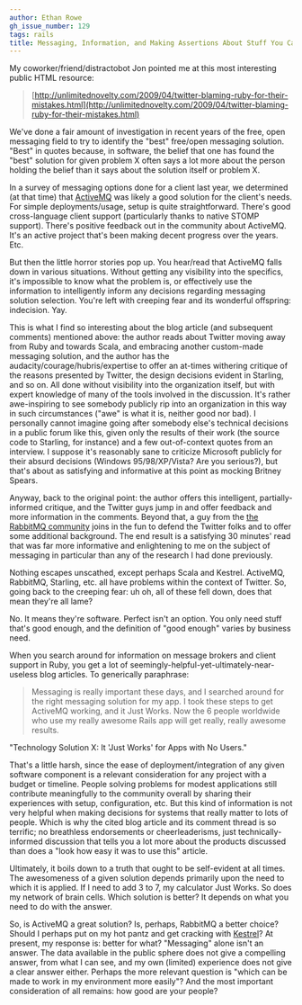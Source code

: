```yaml
---
author: Ethan Rowe
gh_issue_number: 129
tags: rails
title: Messaging, Information, and Making Assertions About Stuff You Cannot See
---
```




My coworker/friend/distractobot Jon pointed me at this most interesting public HTML resource:

> 
> [http://unlimitednovelty.com/2009/04/twitter-blaming-ruby-for-their-mistakes.html](http://unlimitednovelty.com/2009/04/twitter-blaming-ruby-for-their-mistakes.html)
> 

We've done a fair amount of investigation in recent years of the free, open messaging field to try to identify the "best" free/open messaging solution.  "Best" in quotes because, in software, the belief that one has found the "best" solution for given problem X often says a lot more about the person holding the belief than it says about the solution itself or problem X.

In a survey of messaging options done for a client last year, we determined (at that time) that [ActiveMQ](http://activemq.apache.org) was likely a good solution for the client's needs.  For simple deployments/usage, setup is quite straightforward.  There's good cross-language client support (particularly thanks to native STOMP support).  There's positive feedback out in the community about ActiveMQ.  It's an active project that's been making decent progress over the years.  Etc.

But then the little horror stories pop up.  You hear/read that ActiveMQ falls down in various situations.  Without getting any visibility into the specifics, it's impossible to know what the problem is, or effectively use the information to intelligently inform any decisions regarding messaging solution selection.  You're left with creeping fear and its wonderful offspring: indecision.  Yay.

This is what I find so interesting about the blog article (and subsequent comments) mentioned above: the author reads about Twitter moving away from Ruby and towards Scala, and embracing another custom-made messaging solution, and the author has the audacity/courage/hubris/expertise to offer an at-times withering critique of the reasons presented by Twitter, the design decisions evident in Starling, and so on.  All done without visibility into the organization itself, but with expert knowledge of many of the tools involved in the discussion.  It's rather awe-inspiring to see somebody publicly rip into an organization in this way in such circumstances ("awe" is what it is, neither good nor bad).  I personally cannot imagine going after somebody else's technical decisions in a public forum like this, given only the results of their work (the source code to Starling, for instance) and a few out-of-context quotes from an interview.  I suppose it's reasonably sane to criticize Microsoft publicly for their absurd decisions (Windows 95/98/XP/Vista?  Are you serious?), but that's about as satisfying and informative at this point as mocking Britney Spears.

Anyway, back to the original point: the author offers this intelligent, partially-informed critique, and the Twitter guys jump in and offer feedback and more information in the comments.  Beyond that, a guy from the [the RabbitMQ community](http://www.rabbitmq.com) joins in the fun to defend the Twitter folks and to offer some additional background.  The end result is a satisfying 30 minutes' read that was far more informative and enlightening to me on the subject of messaging in particular than any of the research I had done previously.

Nothing escapes unscathed, except perhaps Scala and Kestrel.  ActiveMQ, RabbitMQ, Starling, etc. all have problems within the context of Twitter.  So, going back to the creeping fear: uh oh, all of these fell down, does that mean they're all lame?

No.  It means they're software.  Perfect isn't an option.  You only need stuff that's good enough, and the definition of "good enough" varies by business need.

When you search around for information on message brokers and client support in Ruby, you get a lot of seemingly-helpful-yet-ultimately-near-useless blog articles.  To generically paraphrase:

> 
> Messaging is really important these days, and I searched around for the right messaging solution for my app.  I took these steps to get ActiveMQ working, and it Just Works.  Now the 6 people worldwide who use my really awesome Rails app will get really, really awesome results.
> 

"Technology Solution X: It 'Just Works' for Apps with No Users."

That's a little harsh, since the ease of deployment/integration of any given software component is a relevant consideration for any project with a budget or timeline.  People solving problems for modest applications still contribute meaningfully to the community overall by sharing their experiences with setup, configuration, etc.  But this kind of information is not very helpful when making decisions for systems that really matter to lots of people.  Which is why the cited blog article and its comment thread is so terrific; no breathless endorsements or cheerleaderisms, just technically-informed discussion that tells you a lot more about the products discussed than does a "look how easy it was to use this" article.

Ultimately, it boils down to a truth that ought to be self-evident at all times.  The awesomeness of a given solution depends primarily upon the need to which it is applied.  If I need to add 3 to 7, my calculator Just Works.  So does my network of brain cells.  Which solution is better?  It depends on what you need to do with the answer.

So, is ActiveMQ a great solution?  Is, perhaps, RabbitMQ a better choice?  Should I perhaps put on my hot pantz and get cracking with [Kestrel](http://github.com/robey/kestrel)?  At present, my response is: better for what?  "Messaging" alone isn't an answer.  The data available in the public sphere does not give a compelling answer, from what I can see, and my own (limited) experience does not give a clear answer either.  Perhaps the more relevant question is "which can be made to work in my environment more easily"?  And the most important consideration of all remains: how good are your people?


